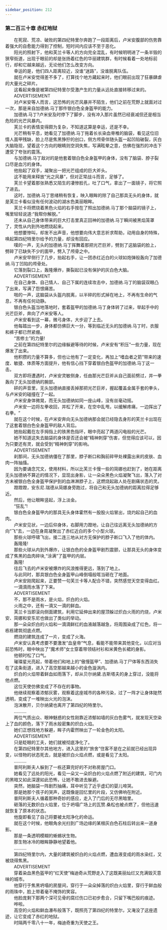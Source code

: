 ```yaml
---
sidebar_position: 212
---
```

### 第二百三十章 赤红地狱  


　　在死寂、荒凉、破败的第四纪特里尔奔跑了一段距离后，卢米安腹部的伤势靠着强大的自愈能力得到了控制，短时间内应该不至于恶化。  
　　阳光的照射下，他和芙兰卡等人的方向完全混乱，有时候明明进了一条半毁的狭窄街道，出现于眼前的却是张扬着红色的华丽建筑群，有时候看着一处地标前行，却和它越来越远，无论他们怎么改变方向。  
　　幸运的是，他们四人距离较近，没谁“迷路”，没谁脱离队伍。  
　　就在卢米安觉得差不多了，打算找个地方藏起来时，他们眼前出现了狂暴肆虐的大量光之碎片。  
　　这看起来像是被第四纪特里尔受激产生的力量从远处直接转移过来的。  
　　ADVERTISEMENT  
　　对卢米安等人而言，这恐怖的光芒风暴并不陌生，他们之前在荒野上就面对过一次，那是来自加德纳.马丁那件银白色全身盔甲的能力。  
　　加德纳.马丁?卢米安及时停下了脚步，没有冲入那片虽然已经衰减但还是相当危险的光芒风暴内。  
　　芙兰卡的表情变得颇为复杂，不知道这算是幸运，还是不幸。  
　　光芒稍有平息，她看见了加德纳.马丁拖着长长染血脊椎的脑袋，看见这位旧情人面甲残缺，脸上尽是焦黑狰狞的创口，侧方颅骨伴随头盔一起凹陷破裂，灰白大脑隐现，望着这个方向的眼睛则空洞失焦，写满眩晕之意，仿佛在强烈的冲击下遭受了夸张的震荡。  
　　与加德纳.马丁敌对的是他套着银白色全身盔甲的身体，没有了脑袋、脖子裂口尽是血污的身体。  
　　他抬起了双手，凝聚出一把光芒组成的巨大斧头。  
　　这不能用来释放“光之风暴”，但对正常战斗而言，足够了。  
　　芙兰卡望着那张熟悉又陌生的凄惨脸孔，吐了口气，拿出了一面镜子，将它照了进去。  
　　这时，加德纳.马丁思绪稍有恢复，映入眼眸的除了自己那具无头的身体，就是芙兰卡看似没有任何波动的湖水色美丽眼眸。  
　　芙兰卡将燃烧着黑色火焰的右手按在了照出加德纳.马丁那个脑袋的镜子上，嘴里轻轻说道:“我帮你解脱。”  
　　还未从自己身体带来的巨大打击里真正回神的加德纳.马丁瞬间被黑焰笼罩了，灵性从内到外地燃烧起来。  
　　他想要惨叫，却发不出声音，他想要向伟大意志祈求帮助，动用自身的特殊，唤起第四纪特里尔给予的力量，却没有回应。  
　　噗的一声，无头的加德纳.马丁挥舞着那把光芒巨斧，劈到了这脑袋的脸上，劈碎了已缺失不少的面甲，劈入了颅骨之中。  
　　卢米安早侧行了几步，抬起右手，让一团赤红近白的火球如炮弹般轰向了加德纳.马丁凹陷的颅骨处。  
　　它落到裂口上，轰隆爆炸，撕裂起已没有保护的灰白色大脑。  
　　ADVERTISEMENT  
　　在自己身体、自己情人、自己下属的连续攻击中，加德纳.马丁的脑袋双眼凸了出来，写满了怨恨痛苦。  
　　啪的一声，这脑袋从头盔内脱离，以半碎的形式掉在地上，不再有生命的气息，不再有任何动静。  
　　银白色头盔当地落地时，套着盔甲的加德纳.马丁身体转了过来，举起手中的光芒巨斧，奔向了卢米安等人。  
　　卢米安看到这一幕，微弓身体，大步迎了上去。  
　　他每踏出一步，身体都仿佛巨大一分，等到临近无头的加德纳.马丁时，衣服和裤子都已然紧绷。  
　　“苦修士”的力量!  
　　之前在第四纪特里尔的边缘躲避等待的时候，卢米安有“积压”一些力量，现在爆发了出来。  
　　他积攒的力量不算多，但也让他有了一定变化，再加上“嗜血者之箭”带来的速度、敏捷、体质等方面提升，他有信心挡下穿着银白色盔甲的加德纳.马丁这一击。  
　　双方即将遭遇时，卢米安灵敏侧身，任由那光芒巨斧从自己面前劈过，并一拳轰向了无头加德纳的腕部。  
　　砰的声音里，无头加德纳直接丢掉那把光芒巨斧，握起覆盖金属手套的拳头，与卢米安的碰撞在了一起。  
　　卢米安身体微晃，而无头加德纳如同一座山峰，没有丝毫动摇。  
　　卢米安一边将左拳收回，并松了开来，在空中乱甩，以缓解疼痛，一边挥出了右拳。“  
　　就在这个时候，在卢米安奔向无头加德纳那会就已经隐去身形的芙兰卡出现在了这套着银白色全身盔甲的敌人背后。  
　　她抬起戴在左手拇指上的铁黑色指环，眼中亮起了两道闪电般的光芒。  
　　她不知道这失去脑袋的身体是否还会被“精神刺穿”伤害，但觉得应该可以，因为只要还有灵，就会受到“精神刺穿”的影响。  
　　ADVERTISEMENT  
　　刹那间，无头加德纳僵在了那里，脖子断口和胸前碎甲处裸露出来的皮肤、血肉一阵抽搐。  
　　因为要诵念咒文，使用材料，所以比芙兰卡慢一些的简娜也赶到了，她在距离无头加德纳不算近的情况下，显现出身影，让一朵朵黑色火焰凝聚飞出，落入了对方未被银白色全身盔甲保护到的血淋淋脖子上，这燃烧起敌人处在剧痛状态的灵。  
　　蹬蹬蹬，安东尼.瑞德从简娜身旁跑过，将自己和无头加德纳的距离拉得足够近。  
　　然后，他让眼眸竖起，浮上淡金。  
　　“狂乱”!  
　　银白色全身盔甲内的那具无头身体霍然有一股股火焰冒出，烧灼起自己的血肉。  
　　卢米安见状，一边后仰身体，右脚用力蹬地，让自己往远离无头加德纳的方向“飞”去，一边在身周凝聚出了赤红近白的多个小型火球。  
　　那些火球呼啸飞出，接二连三地从对方无保护的脖子断口飞入了他的体内。  
　　轰隆隆!  
　　那些火球从内到外爆炸，让银白色的全身盔甲剧烈震颤，让那具无头的身体变成了焦黑的血肉碎块,“涂满”了盔甲的内层。  
　　轰隆!  
　　往后飞去的卢米安被爆炸的风浪推得更远，落到了地上。  
　　与此同时，那具银白色全身盔甲山峰倒塌般哐当砸在了地面。  
　　卢米安刚爬起来，正要赞一句芙兰卡等人配合不错，突然感觉天空变得血红。  
　　一滴滴雨水落了下来。  
　　ADVERTISEMENT  
　　不，那不是雨水，是火焰，炽白的火焰。  
　　火雨之中，还有一滴又一滴的鲜血。  
　　芙兰卡当即滚向侧面建筑，利用它延伸出来的屋顶躲过炽白火雨的灼烧，卢米安、简娜和安东尼也做出了类似的举动。  
　　那一朵朵炽白的火焰和一滴滴鲜红的血液越落越急，将周围染成了红色，将一栋栋建筑彻底点燃。  
　　燃烧的建筑连成了一片，变成了火海。  
　　卢米安认真考虑要不要激发“血皇帝”气息，看能不能带来其他变化，以应对当前恐怖时，眼中映出了“魔术师”女士穿着带领结衬衫和米黄色长裙的身影。  
　　他顿时松了口气。  
　　璀璨星光亮起，带着他们和地上的“傲慢盔甲”、加德纳.马丁尸体等东西消失在了这条街道，进入了高空那越来越小的金色漩涡内。  
　　炽白的火焰带着鲜血如雨落下，却从贝尔纳黛.古斯塔夫的身上穿过，没能将他点燃。  
　　这位天使仿佛变成了不存在的事物。  
　　他继续观察着浓郁灰雾，观察着这座城市的各种污染，过了一阵才让身体陡然透明，变成了一堆映出火光的泡沫。  
　　泡沫散开，贝尔纳黛也离开了第四纪的特里尔。  
　　..........  
　　两位气质出众、眼神魅惑的女性刚靠近浓郁如墙的灰白色雾气，就发现天空染上了血的颜色，落下了雨水般密集的炽白火焰。  
　　她们正想找地方躲避，眸子内霍然映出了一轮金色的太阳。  
　　ADVERTISEMENT  
　　只是眨眼的工夫，她们就被彻底净化了。  
　　在第四纪特里尔其他地方，进入这里的“旅舍”住客不是在之前就已经出现异变，以怪物的状态死去，就是被炽白火焰点燃，或是看见了太阳。  
　　..........  
　　普阿利斯夫人躲到了一栋还算完好的不对称房屋门口。  
　　她看见了远处的阳光，看见一朵又一朵炽白的火焰点燃了附近的建筑，可门内的黑暗又如此深邃如此恐怖，让她不敢进去躲避。  
　　突然，她脑袋一阵剧烈抽痛，耳中听见了近乎虚幻的婴儿啼哭。  
　　那是她那个孩子的哭声，这既像是回忆里的片段，又仿佛响在附近。  
　　普阿利斯夫人循着那种奇妙的感应，走入了门后的无尽黑暗里。  
　　砸落的无数炽白火焰里，位于坍塌广场上的瓦赞.桑松也被点燃了，但他迅速就恢复了原本的状态。  
　　他旋即看见了自己将要被太阳净化的命运。  
　　就在这个时候，他眼角余光扫到广场边缘的某根灰白色石柱后转出来一道身影。  
　　那是一条透明模糊的蜥蜴状生物。  
　　那生物冰冷的眼眸静静地望着他。  
　　..........  
　　第四纪特里尔内，大量的建筑被炽白的火焰点燃，遭血液变成的雨水染红，又被烧得焦黑。  
　　ADVERTISEMENT  
　　穿着染血黑色盔甲的“红天使”梅迪奇从荒野走入了这既美丽灿烂又充满毁灭意味的城市。  
　　他穿行于焦黑坍塌的房屋间，穿行于一朵朵掉落的炽白火焰里，穿行于鲜血般的雨珠中，脸上带着毫不掩饰的笑容。  
　　他脸庞剩下那两个深可见骨的腐烂伤口已初步愈合，只留下嘴巴般的痕迹。  
　　哗啦。  
　　高空的火焰和鲜血瀑布般落下，既照亮了第四纪的特里尔，又淹没了这座遗迹，让它变成了赤红的地狱。  
　　时隔两千零八十一年，梅迪奇重为天使之王。  

